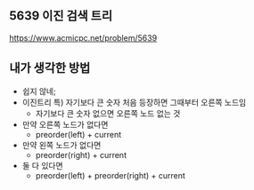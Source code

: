 ## 5639 이진 검색 트리

<https://www.acmicpc.net/problem/5639>

## 내가 생각한 방법

<!-- ![이미지](./img.png) -->

- 쉽지 않네;
- 이진트리 특) 자기보다 큰 숫자 처음 등장하면 그때부터 오른쪽 노드임
  - 자기보다 큰 숫자 없으면 오른쪽 노드 없는 것
- 만약 오른쪽 노드가 없다면
  - preorder(left) + current
- 만약 왼쪽 노드가 없다면
  - preorder(right) + current
- 둘 다 있다면
  - preorder(left) + preorder(right) + current
